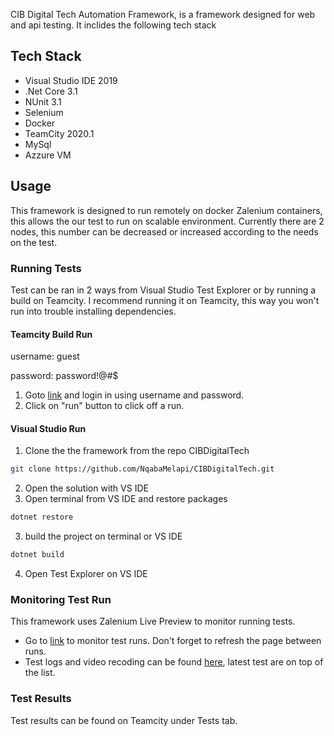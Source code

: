 CIB Digital Tech Automation Framework, is a framework designed for web and api testing. It inclides the following tech stack

## Tech Stack
* Visual Studio IDE 2019
* .Net Core 3.1
* NUnit 3.1
* Selenium
* Docker
* TeamCity 2020.1
* MySql
* Azzure VM

## Usage

This framework is designed to run remotely on docker Zalenium containers, this allows the our test to run on scalable environment. Currently there are 2 nodes, this number can be decreased or increased according to the needs on the test.

### Running Tests

Test can be ran in 2 ways from Visual Studio Test Explorer or by running a build on Teamcity. I recommend running it on Teamcity, this way you won't run into trouble installing dependencies.

#### Teamcity Build Run

username: guest

password: password!@#$

1. Goto [link](http://52.136.122.242:8111/viewType.html?buildTypeId=Build_CIBDigitalTech) and login in using username and password.
2. Click on "run" button to click off a run.


#### Visual Studio Run

1. Clone the the framework from the repo CIBDigitalTech
```bash
git clone https://github.com/NqabaMelapi/CIBDigitalTech.git
```
2. Open the solution with VS IDE 
3. Open terminal from VS IDE and restore packages
```bash
dotnet restore
```
3. build the project on terminal or VS IDE 
```bash
dotnet build
```
4. Open Test Explorer on VS IDE

### Monitoring Test Run

This framework uses Zalenium Live Preview to monitor running tests.
* Go to [link](http://52.136.122.242:4444/grid/admin/live) to monitor test runs. Don't forget to refresh the page between runs.
* Test logs and video recoding can be found [here](http://52.136.122.242:4444/dashboard/), latest test are on top of the list.

### Test Results
Test results can be found on Teamcity under Tests tab.



